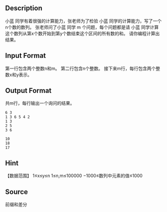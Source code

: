 ## Description

小蓝 同学有着很强的计算能力，张老师为了检验 小蓝 同学的计算能力，写了一个n个数的数列。
张老师问了小蓝 同学 m 个问题，每个问题都是请 小蓝 同学计算这个数列从第x个数开始到第y个数结束这个区间的所有数的和。
请你编程计算出结果。
 

## Input Format

第一行包含两个整数n和m。
第二行包含n个整数。
接下来m行，每行包含两个整数x和y表示。
 
 
	 
 
 
	

## Output Format

共m行，每行输出一个询问的结果。

```input1
6 3
1 3 6 5 4 2
1 3
2 5
3 6
```
```output1
10
18
17
```
## Hint

【数据范围】
1≤x≤y≤n
1≤n,m≤100000
−1000≤数列中元素的值≤1000 

## Source

前缀和差分
